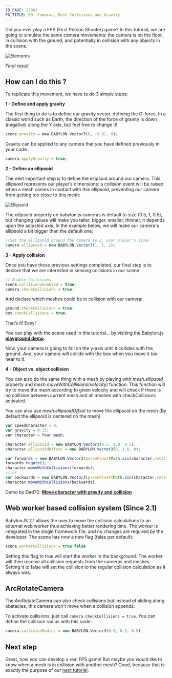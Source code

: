 ```yaml
---
ID_PAGE: 22091
PG_TITLE: 09. Cameras, Mesh Collisions and Gravity
---
```

Did you ever play a FPS (First Person Shooter) game? In this tutorial, we are going to simulate the same camera movements: the camera is on the floor, in collision with the ground, and potentially in collision with any objects in the scene.

![Elements](https://camo.githubusercontent.com/7422be3bf5ae147243aa3d29d9660a0210530201/687474703a2f2f7777772e626162796c6f6e6a732e636f6d2f7475746f7269616c732f30392532302d253230436f6c6c6973696f6e73253230477261766974792f30392e706e67)

_Final result_

## How can I do this ?

To replicate this movement, we have to do 3 simple steps:

**1 - Define and apply gravity**

The first thing to do is to define our gravity vector, defining the G-force. In a classic world such as Earth, the direction of the force of gravity is down (negative) along the Y axis, but feel free to change it!
```javascript
scene.gravity = new BABYLON.Vector3(0, -9.81, 0);
```
 
Gravity can be applied to any camera that you have defined previously in your code.
```javascript 
camera.applyGravity = true; 
```

**2 - Define an ellipsoid**

The next important step is to define the ellipsoid around our camera. This ellipsoid represents our player’s dimensions: a collision event will be raised when a mesh comes in contact with this ellipsoid, preventing our camera from getting too close to this mesh:

![Ellipsoid](https://camo.githubusercontent.com/19931f529e19679a0e2556e23fc94536e6a9b88c/687474703a2f2f7777772e626162796c6f6e6a732e636f6d2f7475746f7269616c732f30392532302d253230436f6c6c6973696f6e73253230477261766974792f30392d312e6a7067)

The _ellipsoid_ property on babylon.js cameras is default to size (0.5, 1, 0.5), but changing values will make you taller, bigger, smaller, thinner, it depends upon the adjusted axis. In the example below, we will make our camera's ellipsoid a bit bigger than the default one:

```javascript
//Set the ellipsoid around the camera (e.g. your player's size)
camera.ellipsoid = new BABYLON.Vector3(1, 1, 1);
```

**3 - Apply collision**

Once you have those previous settings completed, our final step is to declare that we are interested in sensing collisions in our scene:

```javascript
// Enable Collisions
scene.collisionsEnabled = true;
camera.checkCollisions = true;
```

And declare which meshes could be in collision with our camera:

```javascript
ground.checkCollisions = true;
box.checkCollisions = true;
```

That’s it! Easy!

You can play with the scene used in this tutorial... by visiting the Babylon.js [**playground demo**](http://www.babylonjs-playground.com/#4HUQQ).

Now, your camera is going to fall on the y-axis until it collides with the ground. And, your camera will collide with the box when you move it too near to it.

**4 - Object vs. object collision**

You can also do the same thing with a mesh by playing with _mesh.ellipsoid_ property and _mesh.moveWithCollisions(velocity)_ function. This function will try to move the mesh according to given velocity and will check if there is no collision between current mesh and all meshes with checkCollisions activated.

You can also use _mesh.ellipsoidOffset_ to move the ellipsoid on the mesh (By default the ellipsoid is centered on the mesh)

```javascript
var speedCharacter = 8;
var gravity = 0.15;
var character = Your mesh;

character.ellipsoid = new BABYLON.Vector3(0.5, 1.0, 0.5);
character.ellipsoidOffset = new BABYLON.Vector3(0, 1.0, 0);

var forwards = new BABYLON.Vector3(parseFloat(Math.sin(character.rotation.y)) / speedCharacter, gravity, parseFloat(Math.cos(character.rotation.y)) / speedCharacter);
forwards.negate();
character.moveWithCollisions(forwards);
// or
var backwards = new BABYLON.Vector3(parseFloat(Math.sin(character.rotation.y)) / speedCharacter, -gravity, parseFloat(Math.cos(character.rotation.y)) / speedCharacter);
character.moveWithCollisions(backwards);
```

Demo by Dad72: [**Move character with gravity and collision**](http://www.babylon.actifgames.com/moveCharacter/)

## Web worker based collision system (Since 2.1)

BabylonJS 2.1 allows the user to move the collision calculations to an external web worker thus achieving better rendering time.
The worker is integrated in the single framework file, and no changes are required by the developer.
The scene has now a new flag (false per default):
```javascript
scene.workerCollisions = true|false
```
Setting this flag to true will start the worker in the background. The worker will then receive all collision requests from the cameras and meshes. Setting it to false will set the collision to the regular collision calculation as it always was.


## ArcRotateCamera
The ArcRotateCamera can also check collisions but instead of sliding along obstacles, this camera won't move when a collision appends.

To activate collisions, just call ```camera.checkCollisions = true```. You can define the collision radius with this code:

```javascript
camera.collisionRadius = new BABYLON.Vector3(0.5, 0.5, 0.5)
```

## Next step
Great, now you can develop a real FPS game! But maybe you would like to know when a mesh is in collision with another mesh? Good, because that is exactly the purpose of our [next tutorial](http://doc.babylonjs.com/page.php?p=22101).